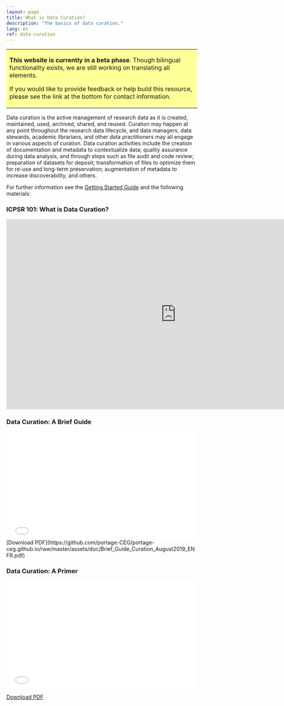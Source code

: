 ```yaml
---
layout: page
title: What is Data Curation?
description: "The basics of data curation."
lang: en
ref: data-curation
---
```


<table style="background-color: #ffff99;">
<tbody>
<tr>
<td>
<p><b>This website is currently in a beta phase</b>. Though bilingual functionality exists, we are still working on translating all elements.</p>
<p>If you would like to provide feedback or help build this resource, please see the link at the bottom for contact information.</p>
</td>
</tr>
</tbody>
</table>

Data curation is the active management of research data as it is created, maintained, used, archived, shared, and reused. Curation may happen at any point throughout the research data lifecycle, and data managers, data stewards, academic librarians, and other data practitioners may all engage in various aspects of curation. Data curation activities include the creation of documentation and metadata to contextualize data; quality assurance during data analysis, and through steps such as file audit and code review; preparation of datasets for deposit; transformation of files to optimize them for re-use and long-term preservation; augmentation of metadata to increase discoverability, and others.

For further information see the [Getting Started Guide](../getting-started) and the following materials:

### ICPSR 101: What is Data Curation?
<iframe width="893" height="502" src="https://www.youtube.com/embed/ZEkqF8cL2qQ" frameborder="0" allow="accelerometer; autoplay; encrypted-media; gyroscope; picture-in-picture" allowfullscreen></iframe>

### Data Curation: A Brief Guide
<div style="position:relative;padding-top:56.25%;">
<iframe src="//docs.google.com/viewer?url=https://github.com/portage-CEG/portage-ceg.github.io/raw/master/assets/doc/Brief_Guide_Curation_August2019_ENFR.pdf?dl=0&hl=en_US&embedded=true" class="gde-frame" style="position:absolute;top:0;left:0;width:100%;height:100%;border:none;" scrolling="no"></iframe>
</div>
[Download PDF](https://github.com/portage-CEG/portage-ceg.github.io/raw/master/assets/doc/Brief_Guide_Curation_August2019_ENFR.pdf)
<br>

### Data Curation: A Primer
<div style="position:relative;padding-top:56.25%;">
<iframe src="//docs.google.com/viewer?url=https://github.com/portage-CEG/portage-ceg.github.io/raw/master/assets/doc/Curation_Primer_Aug2019_EN.pdf?dl=0&hl=en_US&embedded=true" class="gde-frame" style="position:absolute;top:0;left:0;width:100%;height:100%;border:none;" scrolling="no"></iframe>
</div>

[Download PDF](https://github.com/portage-CEG/portage-ceg.github.io/raw/master/assets/doc/Curation_Primer_Aug2019_EN.pdf)
